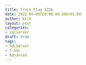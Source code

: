 ```yaml
---
title: Trace Flag 3226
date: 2022-05-09T09:00:00.000+01:00
author: Rich
layout: post
categories:
- sqlserver
draft: true
tags:
- SQLServer
- T-SQL
- Advanced
---
```



